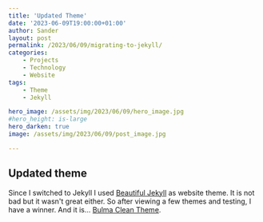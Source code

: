 ```yaml
---
title: 'Updated Theme'
date: '2023-06-09T19:00:00+01:00'
author: Sander
layout: post
permalink: /2023/06/09/migrating-to-jekyll/
categories:
    - Projects
    - Technology
    - Website
tags:
    - Theme
    - Jekyll

hero_image: /assets/img/2023/06/09/hero_image.jpg
#hero_height: is-large
hero_darken: true
image: /assets/img/2023/06/09/post_image.jpg

---
```


## Updated theme
Since I switched to Jekyll I used [Beautiful Jekyll](https://beautifuljekyll.com) as website theme.
It is not bad but it wasn't great either. 
So after viewing a few themes and testing, I have a winner. And it is... [Bulma Clean Theme](http://www.csrhymes.com/bulma-clean-theme/).

